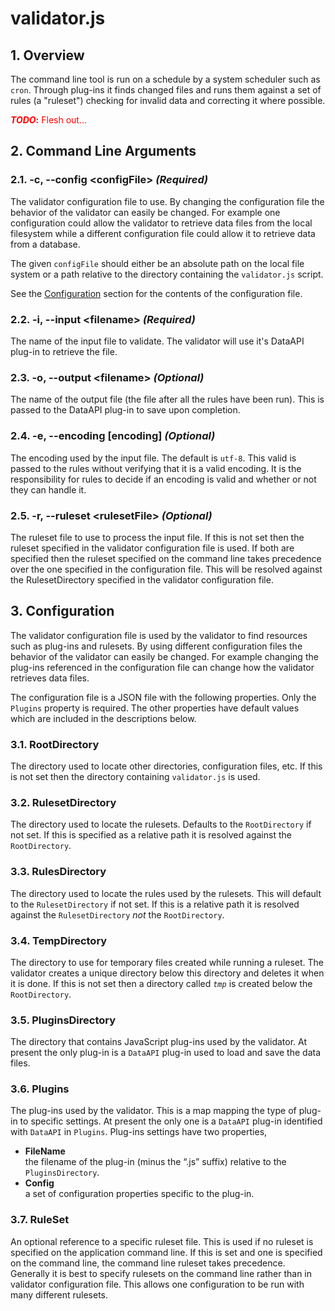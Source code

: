 # validator.js
## 1. Overview
The command line tool is run on a schedule by a system scheduler such as `cron`. Through plug-ins it finds changed
files and runs them against a set of rules (a "ruleset") checking for invalid data and correcting it where possible.

<span style="color:red">**_TODO_:** Flesh out...</span>
## 2. Command Line Arguments
### 2.1. -c, --config \<configFile> _(Required)_
The validator configuration file to use. By changing the configuration file the behavior of the
validator can easily be changed. For example one configuration could allow the validator to retrieve data files from
the local filesystem while a different configuration file could allow it to retrieve data from a database.

The given `configFile` should either be an absolute path on the local file system or a path relative to the directory
containing the `validator.js` script.

See the [Configuration](#Configuration) section for the contents of the configuration file.

### 2.2. -i, --input \<filename> _(Required)_
The name of the input file to validate. The validator will use it's DataAPI plug-in to retrieve the file.

### 2.3. -o, --output \<filename> _(Optional)_
The name of the output file (the file after all the rules have been run). This is passed to the DataAPI plug-in to save
upon completion.

### 2.4. -e, --encoding \[encoding] _(Optional)_
The encoding used by the input file. The default is `utf-8`. This valid is passed to the rules without verifying that
it is a valid encoding. It is the responsibility for rules to decide if an encoding is valid and whether or not they
can handle it.

### 2.5. -r, --ruleset \<rulesetFile> _(Optional)_
The ruleset file to use to process the input file. If this is not set then the ruleset specified in the validator
configuration file is used. If both are specified then the ruleset specified on the command line takes precedence over
the one specified in the configuration file. This will be resolved against the RulesetDirectory specified in the
validator configuration file.

## 3. Configuration
The validator configuration file is used by the validator to find resources such as plug-ins and rulesets. By using
different configuration files the behavior of the validator can easily be changed. For example changing the plug-ins
referenced in the configuration file can change how the validator retrieves data files.

The configuration file is a JSON file with the following properties. Only the `Plugins` property is required. The
other properties have default values which are included in the descriptions below.

### 3.1. RootDirectory
The directory used to locate other directories, configuration files, etc. If this is not set then the directory
containing `validator.js` is used.

### 3.2. RulesetDirectory
The directory used to locate the rulesets. Defaults to the `RootDirectory` if not set. If this is specified as a
relative path it is resolved against the `RootDirectory`.

### 3.3. RulesDirectory
The directory used to locate the rules used by the rulesets. This will default to the `RulesetDirectory` if not set.
If this is a relative path it is resolved against the `RulesetDirectory` _not_ the `RootDirectory`.

### 3.4. TempDirectory
The directory to use for temporary files created while running a ruleset. The validator creates a unique directory
below this directory and deletes it when it is done. If this is not set then a directory called _`tmp`_ is created
below the `RootDirectory`.

### 3.5. PluginsDirectory
The directory that contains JavaScript plug-ins used by the validator. At present the only plug-in is a `DataAPI`
plug-in used to load and save the data files.

### 3.6. Plugins
The plug-ins used by the validator. This is a map mapping the type of plug-in to specific settings. At present
the only one is a `DataAPI` plug-in identified with `DataAPI` in `Plugins`. Plug-ins settings have two properties,
- **FileName**  
the filename of the plug-in (minus the “.js” suffix) relative to the `PluginsDirectory`.
- **Config**  
a set of configuration properties specific to the plug-in.

### 3.7. RuleSet
An optional reference to a specific ruleset file. This is used if no ruleset is specified on
the application command line. If this is set and one is specified on the command line, the command line ruleset
takes precedence. Generally it is best to specify rulesets on the command line rather than in validator configuration
file. This allows one configuration to be run with many different rulesets.

